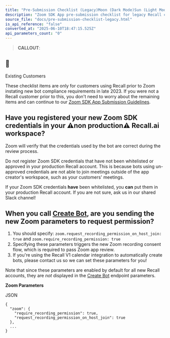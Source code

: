 ```yaml
---
title: "Pre-Submission Checklist (Legacy)Moon (Dark Mode)Sun (Light Mode)"
description: "Zoom SDK App pre-submission checklist for legacy Recall customers."
source_file: "docs/pre-submission-checklist-legacy.html"
is_api_reference: "false"
converted_at: "2025-06-10T18:47:15.525Z"
api_parameters_count: "0"
---
```

> **CALLOUT**:

## 🚧

Existing Customers

These checklist items are only for customers using Recall prior to Zoom instating new bot compliance requirements in late 2023. If you were not a Recall customer prior to this, you don't need to worry about the remaining items and can continue to our [Zoom SDK App Submission Guidelines](/docs/zoom-sdk-review-guidelines.md).

## Have you registered your new Zoom SDK credentials in your **⚠️non production⚠️** Recall.ai workspace?

[](#have-you-registered-your-new-zoom-sdk-credentials-in-your-️non-production️-recallai-workspace)

Zoom will verify that the credentials used by the bot are correct during the review process.

Do not register Zoom SDK credentials that have not been whitelisted or approved in your production Recall account. This is because bots using un-approved credentials are not able to join meetings outside of the app creator's workspace, such as your customers' meetings.

If your Zoom SDK credentials **have** been whitelisted, you **can** put them in your production Recall account. If you are not sure, ask us in our shared Slack channel!

## When you call [Create Bot](/reference/bot_create.md), are you sending the new Zoom parameters to request permission?

[](#when-you-call-create-bot-are-you-sending-the-new-zoom-parameters-to-request-permission)

1.  You should specify: `zoom.request_recording_permission_on_host_join: true` and `zoom.require_recording_permission: true`
2.  Specifying these parameters triggers the new Zoom recording consent flow, which is required to pass Zoom app review.
3.  If you're using the Recall V1 calendar integration to automatically create bots, please contact us so we can set these parameters for you!

Note that since these parameters are enabled by default for all new Recall accounts, they are *not* displayed in the [Create Bot](/reference/bot_create.md) endpoint parameters.

**Zoom Parameters**

JSON

```
{
  "zoom": {
    "require_recording_permission": true,
    "request_recording_permission_on_host_join": true
  },
  ...
}

```
